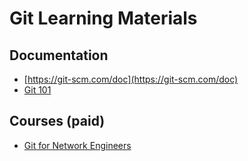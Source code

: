 # Git Learning Materials

## Documentation
* [https://git-scm.com/doc](https://git-scm.com/doc)
* [Git 101](https://infrastructureascode.ch/git101.html)

## Courses (paid)
* [Git for Network Engineers](https://pynet.twb-tech.com/class-gne.html)
